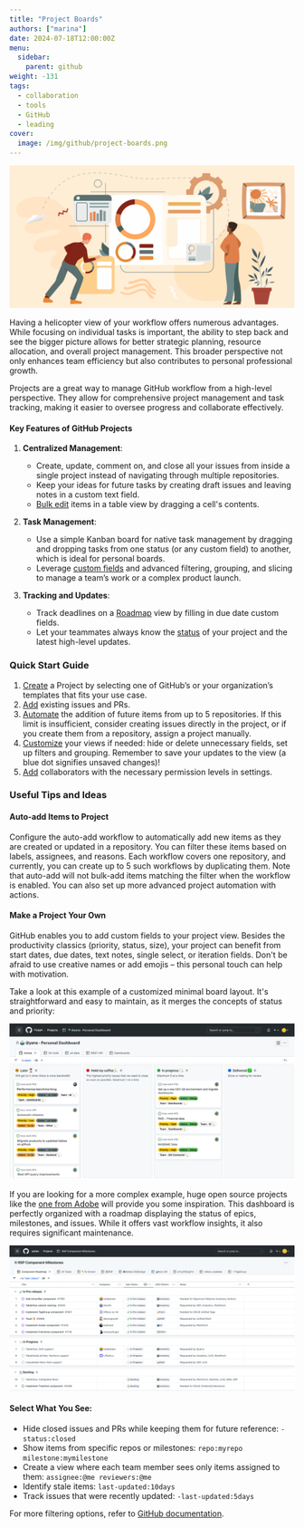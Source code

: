 ```yaml
---
title: "Project Boards"
authors: ["marina"]
date: 2024-07-18T12:00:00Z
menu:
  sidebar:
    parent: github
weight: -131
tags:
  - collaboration
  - tools
  - GitHub
  - leading
cover:
  image: /img/github/project-boards.png
---
```


![Project Boards](/img/github/project-boards.png)

Having a helicopter view of your workflow offers numerous advantages. While focusing on individual tasks is important, the ability to step back and see the bigger picture allows for better strategic planning, resource allocation, and overall project management. This broader perspective not only enhances team efficiency but also contributes to personal professional growth.

Projects are a great way to manage GitHub workflow from a high-level perspective. They allow for comprehensive project management and task tracking, making it easier to oversee progress and collaborate effectively.

#### Key Features of GitHub Projects

1. **Centralized Management**:

   - Create, update, comment on, and close all your issues from inside a single project instead of navigating through multiple repositories.
   - Keep your ideas for future tasks by creating draft issues and leaving notes in a custom text field.
   - [Bulk edit](https://github.blog/changelog/2023-04-06-github-issues-projects-april-6th-update/#t-rex-bulk-editing-in-tables) items in a table view by dragging a cell's contents.

2. **Task Management**:

   - Use a simple Kanban board for native task management by dragging and dropping tasks from one status (or any custom field) to another, which is ideal for personal boards.
   - Leverage [custom fields](https://docs.github.com/en/issues/planning-and-tracking-with-projects/understanding-fields) and advanced filtering, grouping, and slicing to manage a team’s work or a complex product launch.

3. **Tracking and Updates**:
   - Track deadlines on a [Roadmap](https://github.blog/changelog/2023-01-31-roadmap-in-projects-public-beta/) view by filling in due date custom fields.
   - Let your teammates always know the [status](https://github.blog/changelog/2024-01-18-github-issues-projects-project-status-updates-issues-side-panel/#green_circle-project-status-updates) of your project and the latest high-level updates.

### Quick Start Guide

1. [Create](https://docs.github.com/en/issues/planning-and-tracking-with-projects/learning-about-projects/quickstart-for-projects#creating-a-project) a Project by selecting one of GitHub’s or your organization’s templates that fits your use case.
2. [Add](https://docs.github.com/en/issues/planning-and-tracking-with-projects/managing-items-in-your-project/adding-items-to-your-project#searching-for-an-issue-or-pull-request) existing issues and PRs.
3. [Automate](https://docs.github.com/en/issues/planning-and-tracking-with-projects/automating-your-project/adding-items-automatically) the addition of future items from up to 5 repositories. If this limit is insufficient, consider creating issues directly in the project, or if you create them from a repository, assign a project manually.
4. [Customize](https://docs.github.com/en/issues/planning-and-tracking-with-projects/customizing-views-in-your-project/customizing-the-table-layout) your views if needed: hide or delete unnecessary fields, set up filters and grouping. Remember to save your updates to the view (a blue dot signifies unsaved changes)!
5. [Add](https://docs.github.com/en/issues/planning-and-tracking-with-projects/managing-your-project/managing-access-to-your-projects#managing-access-for-teams-and-individual-members-of-your-organization) collaborators with the necessary permission levels in settings.

### Useful Tips and Ideas

#### Auto-add Items to Project

Configure the auto-add workflow to automatically add new items as they are created or updated in a repository. You can filter these items based on labels, assignees, and reasons. Each workflow covers one repository, and currently, you can create up to 5 such workflows by duplicating them. Note that auto-add will not bulk-add items matching the filter when the workflow is enabled. You can also set up more advanced project automation with actions.

#### Make a Project Your Own

GitHub enables you to add custom fields to your project view. Besides the productivity classics (priority, status, size), your project can benefit from start dates, due dates, text notes, single select, or iteration fields. Don't be afraid to use creative names or add emojis – this personal touch can help with motivation.

Take a look at this example of a customized minimal board layout. It's straightforward and easy to maintain, as it merges the concepts of status and priority:

![Example](/img/project-boards/yana-dash.png)

If you are looking for a more complex example, huge open source projects like the [one from Adobe](https://github.com/orgs/adobe/projects/19/views/18) will provide you some inspiration. This dashboard is perfectly organized with a roadmap displaying the status of epics, milestones, and issues. While it offers vast workflow insights, it also requires significant maintenance.

![Example3](/img/project-boards/adobe.png)

#### Select What You See:

- Hide closed issues and PRs while keeping them for future reference: `-status:closed`
- Show items from specific repos or milestones: `repo:myrepo milestone:mymilestone`
- Create a view where each team member sees only items assigned to them: `assignee:@me reviewers:@me`
- Identify stale items: `last-updated:10days`
- Track issues that were recently updated: `-last-updated:5days`

For more filtering options, refer to [GitHub documentation](https://docs.github.com/en/issues/planning-and-tracking-with-projects/customizing-views-in-your-project/filtering-projects).
